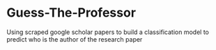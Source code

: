 # Guess-The-Professor
Using scraped google scholar papers to build a classification model to predict who is the author of the research paper
